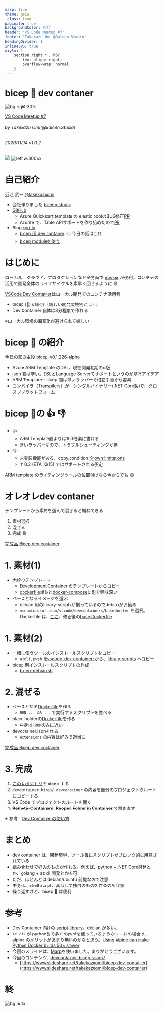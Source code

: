 ```yaml
---
marp: true
theme: gaia
_class: lead
paginate: true
backgroundColor: #fff
header: 'VS Code Meetup #7'
footer: 'Takekazu Omi @Baleen.Studio'
headingDivider: 1
inlineSVG: true
style: |
    section.right * , h6{
        text-align: right;
        overflow-wrap: normal;
    }
---
```

<style>
@import url('https://fonts.googleapis.com/css2?family=Noto+Sans+JP:wght@700&display=swap');
section {
    font-family: 'Noto Sans JP', sans-serif;
}
</style>

# bicep :muscle: dev contaner
<!-- _class: right -->

![bg right:30%](https://live.staticflickr.com/65535/49121168526_80689c0490_b.jpg)

[VS Code Meetup #7](https://vscode.connpass.com/event/191614/)

###### by Takekazu Omi(*@Baleen.Studio*)

###### 2020/11/04 v1.0.2

![](./media/1x1.png)
![left w:300px](https://www.baleen.studio/img/company/img-symbol.png)

# 自己紹介

近江 武一 [@takekazuomi](https://twitter.com/takekazuomi)

- 会社作りました [baleen.studio](https://baleen.studio)
- [GitHub](https://github.com/takekazuomi)
  - Azure Quickstart template の elastic poolのBUG修正[PR](https://github.com/Azure/azure-quickstart-templates/pull/8440)
  - Azurite で、Table APIサポートを作り始めたので[PR](https://github.com/Azure/Azurite/pull/522)
- Blog [kyrt.in](https://kyrt.in)
  - [bicep 用 dev contaner](https://kyrt.in/2020/10/27/bicep_devcontaner.html) :point_left: 今日の話はこれ
  - [bicep moduleを使う](https://kyrt.in/2020/10/18/bicep_module.html)

# **はじめに**

ローカル、クラウド、プロダクションなど全方面で [docker](https://www.docker.com/) が便利。コンテナの活用で開発全体のライフサイクルを素早く回せるように :smile:

[VSCode Dev Container](https://code.visualstudio.com/docs/remote/containers)はローカル開発でのコンテナ活用例

- bicep (:muscle:) の紹介（新しい開発環境例として）
- Dev Container 自体は3分程度で作れる

※ローカル環境の魔窟化が避けられて嬉しい

# **bicep :muscle: の紹介**

今日の影の主役 [bicep](https://github.com/Azure/bicep), [v0.1.226-alpha](https://github.com/Azure/bicep/releases/tag/v0.1.226-alpha)

- Azure ARM Template のDSL、現在開発初期のα版
- json 直は辛い。DSLとLanguage Serverでサポートというのが基本アイデア
- ARM Template - bicep 間は薄いラッパーで相互手書きも容易
- コンパイラ（Transpilers）が、シングルバイナリー(.NET Core製)で、クロスププラットフォーム

# **bicep :muscle:の** :+1: :-1:

- :+1:
  - ARM Template直よりは100倍楽に書ける
  - 薄いラッパーなので、トラブルシューティングが楽
- :-1:
  - 未実装機能がある、copy,condition  [Known limitations](https://github.com/Azure/bicep#known-limitations)
  - ↑ 0.3 (ETA 12/15) ではサポートされる予定

ARM template のライティングツールの位置付けなら今からでも :smile:

# オレオレdev contaner

テンプレートから素材を選んで混ぜると概ねできる

1. 素材選択
2. 混ぜる
3. 完成 :smile:

[完成品 Bicep dev container](https://github.com/takekazuomi/devcontainer-bicep)

# 1. 素材(1)

- 大枠のテンプレート
  - [Development Container](https://github.com/microsoft/vscode-dev-containers/tree/v0.146.0/container-templates) のテンプレートからコピー
  - [dockerfile](https://github.com/microsoft/vscode-dev-containers/tree/v0.146.0/container-templates/dockerfile)単体と[docker-compose](https://github.com/microsoft/vscode-dev-containers/tree/v0.146.0/container-templates/docker-compose)に別で興味深い
- ベースとなるイメージを選ぶ
  - debian 用のlibrary-scriptsが揃っているのでdebianがお勧め
  - `mcr.microsoft.com/vscode/devcontainers/base:buster` を選択。Dockerfile は、[ここ](https://github.com/microsoft/vscode-dev-containers/tree/v0.146.0/containers/debian/.devcontainer)、修正後の[base.Dockerfile](https://github.com/takekazuomi/devcontainer-bicep/blob/main/.devcontainer/base.Dockerfile)

# 1. 素材(2)

- 一緒に使うツールのインストールスクリプトをコピー
  - `azcli`, `pwsh` を[vscode-dev-containers](https://github.com/microsoft/vscode-dev-containers/tree/v0.146.0/script-library)から、[library-scripts](https://github.com/takekazuomi/devcontainer-bicep/tree/main/.devcontainer/library-scripts) へコピー
- bicep 用インストールスクリプトの作成
  - [bicep-debian.sh](https://github.com/takekazuomi/devcontainer-bicep/blob/main/.devcontainer/library-scripts/bicep-debian.sh)

# 2. 混ぜる

- ベースとなる[Dockerfile](https://github.com/takekazuomi/devcontainer-bicep/blob/main/.devcontainer/base.Dockerfile)を作る
  - `RUN ... && ...` で実行するスクリプトを並べる
- place holderの[Dockerfile](https://github.com/takekazuomi/devcontainer-bicep/blob/main/.devcontainer/Dockerfile)を作る
  - 中身は`FROM`のみに近い
- [devcotainer.json](https://github.com/takekazuomi/devcontainer-bicep/blob/main/.devcontainer/devcontainer.json)を作る
  - `extensions` の内容は好みで適当に

[完成品 Bicep dev container](https://github.com/takekazuomi/devcontainer-bicep)

# 3. 完成

1. [このレポジトリ](https://github.com/takekazuomi/devcontainer-bicep/tree/v0.0.4)を clone する
2. `devcontainer-bicep/.devcontainer` の内容を自分のプロジェクトのルートにコピーする
3. VS Code でプロジェクトのルートを開く
4. **Remote-Containers: Reopen Folder in Container** で開き直す

※ 参考：[Dev Container の使い方](https://code.visualstudio.com/docs/remote/containers#_getting-started)

# まとめ

- dev container は、開発環境、ツール毎にスクリプトがブロック的に用意されている
- 組み合わせで好みのものが作れる。例えば、python + .NET Core開発とか、golang + az cli 開発とかも可
- ただ、ほとんどは debian/ubuntu 前提なので注意
- 中身は、shell script、真似して独自のものを作るのも容易
- 繰り返すけど、bicep :muscle: は便利

# 参考

- Dev Container 向けの [script-library](https://github.com/microsoft/vscode-dev-containers/blob/v0.146.0/script-library/README.md)。debian が多い。
- `az cli` が python製で多くのpyplを使っているようなコードの場合は、alpine のメリットがあまり無いのかなと思う。[Using Alpine can make Python Docker builds 50× slower](https://pythonspeed.com/articles/alpine-docker-python/)
- 今回のスライドは、[Marp]((https://github.com/marp-team/marp-cli#docker))を使いました。ありがとうございます。
- 今回のコンテンツ、[devcontainer-bicep-vscm7](https://github.com/takekazuomi/devcontainer-bicep-vscm7)
  - [https://www.slideshare.net/takekazuomi/bicep-dev-container](https://www.slideshare.net/takekazuomi/bicep-dev-container)

# 終

![bg auto](https://live.staticflickr.com/819/40713808344_00d29bb98c_h.jpg)
